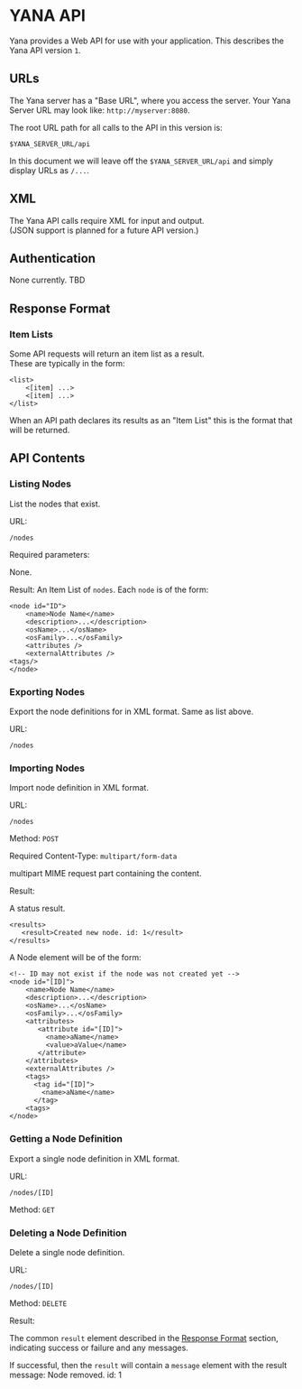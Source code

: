 # YANA API

Yana provides a Web API for use with your application.
This describes the Yana API version `1`.
 
## URLs

The Yana server has a "Base URL", where you access the server. 
Your Yana Server URL may look like: `http://myserver:8080`.

The root URL path for all calls to the API in this version is:

    $YANA_SERVER_URL/api

In this document we will leave off the `$YANA_SERVER_URL/api` 
and simply display URLs as `/...`.

## XML

The Yana API calls require XML for input and output.  
(JSON support is planned for a future API version.)

## Authentication

None currently. TBD

## Response Format

### Item Lists ###

Some API requests will return an item list as a result.  
These are typically in the form:

    <list>
        <[item] ...>
        <[item] ...>
    </list>

When an API path declares its results as an "Item List" this 
is the format that will be returned.


## API Contents

### Listing Nodes ###
List the nodes that exist.

URL:

    /nodes

Required parameters:

None.

Result:  An Item List of `nodes`. Each `node` is of the form:

    <node id="ID">
        <name>Node Name</name>
        <description>...</description>
        <osName>...</osName>
        <osFamily>...</osFamily>
        <attributes />
        <externalAttributes />
	<tags/>
    </node>

### Exporting Nodes

Export the node definitions for in XML format. Same as list above.

URL:

    /nodes

### Importing Nodes ###

Import node definition in XML format.

URL:

    /nodes

Method: `POST`

Required Content-Type: `multipart/form-data`

multipart MIME request part containing the content.

Result:

A status result. 

    <results>
       <result>Created new node. id: 1</result>
    </results>

A Node element will be of the form:

    <!-- ID may not exist if the node was not created yet -->    
    <node id="[ID]">
        <name>Node Name</name>
        <description>...</description>
        <osName>...</osName>
        <osFamily>...</osFamily>
        <attributes>
           <attribute id="[ID]">
             <name>aName</name>
             <value>aValue</name>
           </attribute>
        </attributes>
        <externalAttributes />
        <tags>
          <tag id="[ID]">
            <name>aName</name>
          </tag>
        <tags>
    </node>

### Getting a Node Definition ###

Export a single node definition in XML format.

URL:

    /nodes/[ID]

Method: `GET`

### Deleting a Node Definition ###

Delete a single node definition.

URL:

    /nodes/[ID]

Method: `DELETE`

Result:

The common `result` element described in the 
[Response Format](#response-format) section, 
indicating success or failure and any messages.

If successful, then the `result` will contain a `message`
element with the result message:
    <results>
       <result>Node removed. id: 1</result>
    </results>


